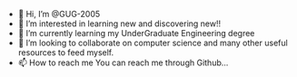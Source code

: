 - 👋 Hi, I’m @GUG-2005
- 👀 I’m interested in learning new and discovering new!!
- 🌱 I’m currently learning my UnderGraduate Engineering degree
- 💞️ I’m looking to collaborate on computer science and many other useful resources to feed myself.
- 📫 How to reach me You can reach me through Github...

<!---
GUG-2005/GUG-2005 is a ✨ special ✨ repository because its `README.md` (this file) appears on your GitHub profile.
You can click the Preview link to take a look at your changes.
--->
